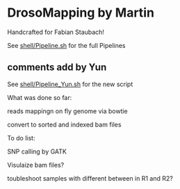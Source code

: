 # DrosoMapping by Martin

Handcrafted for Fabian Staubach!

See [shell/Pipeline.sh](shell/Pipeline.sh) for the full Pipelines


## comments add by Yun

See [shell/Pipeline_Yun.sh](shell/Pipeline_Yun.sh) for the new script


What was done so far:

reads mappingn on fly genome via bowtie

convert to sorted and indexed bam files


To do list:

SNP calling by GATK

Visulaize bam files?

toubleshoot samples with different between in R1 and R2?
